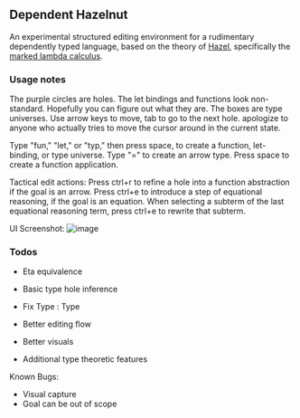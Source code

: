 ## Dependent Hazelnut

An experimental structured editing environment for a rudimentary dependently typed language, based on the theory of [Hazel](https://hazel.org/), specifically the [marked lambda calculus](https://hazel.org/papers/marking-popl24.pdf).

### Usage notes
The purple circles are holes. The let bindings and functions look non-standard. Hopefully you can figure out what they are. The boxes are type universes. Use arrow keys to move, tab to go to the next hole.  apologize to anyone who actually tries to move the cursor around in the current state. 

Type "fun," "let," or "typ," then press space, to create a function, let-binding, or type universe. Type "=" to create an arrow type. Press space to create a function application.

Tactical edit actions: Press ctrl+r to refine a hole into a function abstraction if the goal is an arrow. Press ctrl+e to introduce a step of equational reasoning, if the goal is an equation. When selecting a subterm of the last equational reasoning term, press ctrl+e to rewrite that subterm.

UI Screenshot:
![image](https://github.com/thomasporter522/dependent-hazelnut/assets/22896135/5452ab5b-bb51-43f6-967e-faadd0b92ce9)

### Todos
- Eta equivalence
- Basic type hole inference
- Fix Type : Type

- Better editing flow
- Better visuals

- Additional type theoretic features

Known Bugs:
- Visual capture
- Goal can be out of scope